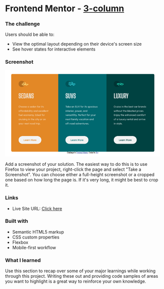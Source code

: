 # Frontend Mentor - [3-column](https://nottohave.github.io/3-columns/)

### The challenge

Users should be able to:

- View the optimal layout depending on their device's screen size
- See hover states for interactive elements

### Screenshot

![](./images/3-columns.png)

Add a screenshot of your solution. The easiest way to do this is to use Firefox to view your project, right-click the page and select "Take a Screenshot". You can choose either a full-height screenshot or a cropped one based on how long the page is. If it's very long, it might be best to crop it.

### Links

- Live Site URL: [Click here](https://nottohave.github.io/3-columns/)

### Built with

- Semantic HTML5 markup
- CSS custom properties
- Flexbox
- Mobile-first workflow

### What I learned

Use this section to recap over some of your major learnings while working through this project. Writing these out and providing code samples of areas you want to highlight is a great way to reinforce your own knowledge.
